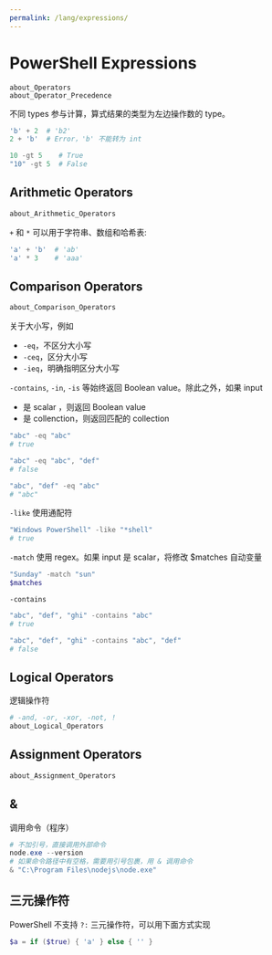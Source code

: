 ```yaml
---
permalink: /lang/expressions/
---
```


# PowerShell Expressions

```
about_Operators
about_Operator_Precedence
```

不同 types 参与计算，算式结果的类型为左边操作数的 type。

```powershell
'b' + 2  # 'b2'
2 + 'b'  # Error，'b' 不能转为 int

10 -gt 5    # True
"10" -gt 5  # False
```

## Arithmetic Operators

```powershell
about_Arithmetic_Operators
```

`+` 和 `*` 可以用于字符串、数组和哈希表:

```powershell
'a' + 'b'  # 'ab'
'a' * 3    # 'aaa'
```

## Comparison Operators

```powershell
about_Comparison_Operators
```

关于大小写，例如

- `-eq`，不区分大小写
- `-ceq`，区分大小写
- `-ieq`，明确指明区分大小写

`-contains`, `-in`, `-is` 等始终返回 Boolean value。除此之外，如果 input

- 是 scalar ，则返回 Boolean value
- 是 collenction，则返回匹配的 collection

```powershell
"abc" -eq "abc"
# true

"abc" -eq "abc", "def"
# false

"abc", "def" -eq "abc"
# "abc"
```

`-like` 使用通配符

```powershell
"Windows PowerShell" -like "*shell"
# true
```

`-match` 使用 regex。如果 input 是 scalar，将修改 $matches 自动变量

```powershell
"Sunday" -match "sun"
$matches
```

`-contains`

```powershell
"abc", "def", "ghi" -contains "abc"
# true

"abc", "def", "ghi" -contains "abc", "def"
# false
```

## Logical Operators

逻辑操作符

```powershell
# -and, -or, -xor, -not, !
about_Logical_Operators
```

## Assignment Operators

```powershell
about_Assignment_Operators
```

## &

调用命令（程序）

```powershell
# 不加引号，直接调用外部命令
node.exe --version
# 如果命令路径中有空格，需要用引号包裹，用 & 调用命令
& "C:\Program Files\nodejs\node.exe"
```

## 三元操作符

PowerShell 不支持 `?:` 三元操作符，可以用下面方式实现

```powershell
$a = if ($true) { 'a' } else { '' }
```
